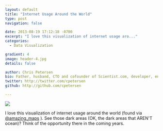 ```yaml
---
layout: default
title: "Internet Usage Around the World"
type: post
navigation: false

date: 2013-08-19 17:12:18 -0700
excerpt: "I love this visualization of internet usage aro..."
categories:
  - Data Visualization

gradient: 4
image: header-4.jpg
details: false

author: Chris Petersen
bio: Father, husband, CTO and cofounder of Scientist.com, developer, entrepreneur and technologist.
twitter: http://twitter.com/cpetersen
github: http://github.com/cpetersen

---
```



  ![](/assets/import/8ecbe6885c8c2bf3ee52fa6dfe5ee97c.png)  

 I love this visualization of internet usage around the world (found via  [@amazing_maps](https://twitter.com/Amazing_Maps/status/369216456287739904) ). See those dark areas (OK, the dark areas that AREN'T ocean)? Think of the opportunity there in the coming years. 

 

